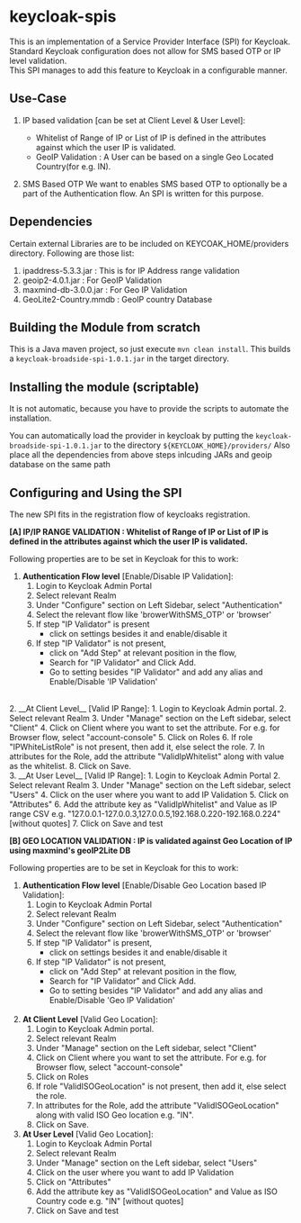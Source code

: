 # keycloak-spis

This is an implementation of a Service Provider Interface (SPI) for Keycloak.<br>
Standard Keycloak configuration does not allow for SMS based OTP or IP level validation.<br>
This SPI manages to add this feature to Keycloak in a configurable manner.

## Use-Case
1. IP based validation [can be set at Client Level & User Level]: 
    - Whitelist of Range of IP or List of IP is defined in the attributes against which the user IP is validated. 
    - GeoIP Validation : A User can be based on a single Geo Located Country(for e.g. IN). 

2. SMS Based OTP
  We want to enables SMS based OTP to optionally be a part of the Authentication flow. An SPI is written for this purpose.

## Dependencies
Certain external Libraries are to be included on KEYCOAK_HOME/providers directory. Following are those list:
1. ipaddress-5.3.3.jar : This is for IP Address range validation
2. geoip2-4.0.1.jar : For GeoIP Validation
3. maxmind-db-3.0.0.jar : For Geo IP Validation
4. GeoLite2-Country.mmdb : GeoIP country Database


## Building the Module from scratch

This is a Java maven project, so just execute `mvn clean install`.
This builds a `keycloak-broadside-spi-1.0.1.jar` in the target directory.


## Installing the module (scriptable)

It is not automatic, because you have to provide the scripts to automate the installation.

You can automatically load the provider in keycloak by putting the `keycloak-broadside-spi-1.0.1.jar` to the directory `${KEYCLOAK_HOME}/providers/`
Also place all the dependencies from above steps inlcuding JARs and geoip database on the same path


## Configuring and Using the SPI

The new SPI fits in the registration flow of keycloaks registration.

**[A] IP/IP RANGE VALIDATION : Whitelist of Range of IP or List of IP is defined in the attributes against which the user IP is validated.**

Following properties are to be set in Keycloak for this to work: 
  1. __Authentication Flow level__  [Enable/Disable IP Validation]:
     1. Login to Keycloak Admin Portal
     2. Select relevant Realm
     3. Under "Configure" section on Left Sidebar, select "Authentication" 
     4. Select the relevant flow like 'browerWithSMS_OTP' or 'browser' 
     5. If step "IP Validator" is present  
          - click on settings besides it and enable/disable it 
     6. If step "IP Validator" is not present, 
          - click on "Add Step" at relevant position in the flow, 
          - Search for "IP Validator" and Click Add. 
          - Go to setting besides "IP Validator" and add any alias and Enable/Disable 'IP Validation'
   <br>
  2. __At Client Level__  [Valid IP Range]: 
     1. Login to Keycloak Admin portal.
     2. Select relevant Realm 
     3. Under "Manage" section on the Left sidebar, select "Client"
     4. Click on Client where you want to set the attribute. For e.g. for Browser flow, select "account-console"
     5. Click on Roles
     6. If role "IPWhiteListRole" is not present, then add it, else select the role.
     7. In attributes for the Role, add the attribute "ValidIpWhitelist" along with value as the whitelist.
     8. Click on Save.
   <br>
  3. __At User Level__  [Valid IP Range]: 
     1. Login to Keycloak Admin Portal 
     2. Select relevant Realm 
     3. Under "Manage" section on the Left sidebar, select "Users" 
     4. Click on the user where you want to add IP Validation
     5. Click on "Attributes"
     6. Add the attribute key as "ValidIpWhitelist" and Value as IP range CSV e.g. "127.0.0.1-127.0.0.3,127.0.0.5,192.168.0.220-192.168.0.224" [without quotes]
     7. Click on Save and test
     
     
 **[B] GEO LOCATION VALIDATION : IP is validated against Geo Location of IP using maxmind's geoIP2Lite DB**
 
 Following properties are to be set in Keycloak for this to work:
 1. __Authentication Flow level__  [Enable/Disable Geo Location based IP Validation]: 
    1. Login to Keycloak Admin Portal
   	2. Select relevant Realm
    3. Under "Configure" section on Left Sidebar, select "Authentication"
    4. Select the relevant flow like 'browerWithSMS_OTP' or 'browser'
    5. If step "IP Validator" is present, 
        - click on settings besides it and enable/disable it
    6. If step "IP Validator" is not present, 
        - click on "Add Step" at relevant position in the flow,
        - Search for "IP Validator" and Click Add.
        - Go to setting besides "IP Validator" and add any alias and Enable/Disable 'Geo IP Validation'
        <br>
  2. __At Client Level__  [Valid Geo Location]:
     1. Login to Keycloak Admin portal.
     2. Select relevant Realm 
     3. Under "Manage" section on the Left sidebar, select "Client"
     4. Click on Client where you want to set the attribute. For e.g. for Browser flow, select "account-console"
     5. Click on Roles
     6. If role "ValidISOGeoLocation" is not present, then add it, else select the role.
     7. In attributes for the Role, add the attribute "ValidISOGeoLocation" along with valid ISO Geo location e.g. "IN".
     8. Click on Save.
        <br>
 2. __At User Level__  [Valid Geo Location]:
     1. Login to Keycloak Admin Portal
     2. Select relevant Realm
     3. Under "Manage" section on the Left sidebar, select "Users" 
     4. Click on the user where you want to add IP Validation
     5. Click on "Attributes"
     6. Add the attribute key as "ValidISOGeoLocation" and Value as ISO Country code e.g. "IN" [without quotes]
     7. Click on Save and test
     	